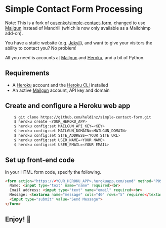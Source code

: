 # Simple Contact Form Processing

Note: This is a fork of [ousenko/simple-contact-form](http://github.com/ousenko/simple-contact-form),
changed to use [Mailgun](https://www.mailgun.com) instead of Mandrill (which is now only available as a Mailchimp add-on).

You have a static website (e.g. [Jekyll](https://jekyllrb.com)), and want to give your visitors the ability to contact you? No problem!

All you need is accounts at [Mailgun](https://www.mailgun.com) and [Heroku](https://www.heroku.com/), and a bit of Python.


## Requirements

* A [Heroku](https://www.heroku.com/) account and the [Heroku CLI](https://devcenter.heroku.com/articles/heroku-cli) installed
* An active [Mailgun](https://www.mailgun.com) account, API key and domain


## Create and configure a Heroku web app

```bash
    $ git clone https://github.com/heldinz/simple-contact-form.git
    $ heroku create <YOUR_HEROKU_APP>
    $ heroku config:set MAILGUN_API_KEY=<KEY>
    $ heroku config:set MAILGUN_DOMAIN=<MAILGUN_DOMAIN>
    $ heroku config:set SITE_ADDRESS=<YOUR SITE URL>
    $ heroku config:set USER_NAME=<YOUR NAME>
    $ heroku config:set USER_EMAIL=<YOUR EMAIL>
```

## Set up front-end code

In your HTML form code, specify the following.

```html
<form action="https://<YOUR_HEROKU_APP>.herokuapp.com/send" method="POST">
  Name: <input type="text" name="name" required><br>
  Email address: <input type="text" name="email" required><br>
  Message: <textarea name="message" cols="40" rows="5" required</textarea>
  <input type="submit" value="Send Message">
</form>
```


## Enjoy! 🎉
